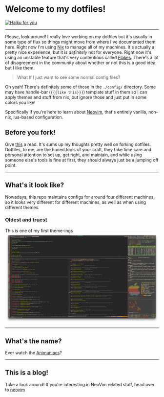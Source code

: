 # Welcome to my dotfiles!

[![Haiku for you](https://readme-typing-svg.demolab.com?font=Fira+Code&duration=4000&pause=500&center=true&vCenter=true&multiline=true&&lines=Where+neat+hedges+sing;The+sheds+are+glorious+hues;and+the+yaks+tremble)](https://git.io/typing-svg)

---

Please, look around! I really love working on my dotfiles but it's usually in
some type of flux so things might move from where I've documented them here.
Right now I'm using [Nix](https://nixos.org/) to manage all of my machines.
It's actually a pretty nice experience, but it is _definitely_ not for
everyone. Right now it's using an unstable feature that's very contentious
called [Flakes](https://nixos.wiki/wiki/Flakes). There's a lot of disagreement
in the community about whether or not this is a good idea, but I like them.

> What If I just want to see some normal config files?

Oh yeah! There's definitely some of those in the `./config/` directory. Some
may have handle-bar (`{{{like this}}}`) template stuff in them so I can apply
themes and stuff from nix, but ignore those and just put in some colors you
like!

Specifically if you're here to learn about [Neovim](./config/nvim/README.md),
that's entirely vanilla, non-nix, lua-based configuration.

## Before you fork!

Give
[this](https://www.anishathalye.com/2014/08/03/managing-your-dotfiles/#dotfiles-are-not-meant-to-be-forked)
a read. It's sums up my thoughts pretty well on forking dotfiles. Dotfiles, to
me, are the honed tools of your craft, they take time care and personal
attention to set up, get right, and maintain, and while using someone else's
tools is fine at first, they should always just be a jumping off point.

---

## What's it look like?

Nowadays, this repo maintains configs for around four different machines,
so it looks very different for different machines, as well as when using
different themes.

### Oldest and truest

This is one of my first theme-ings
![Show and Tell](/images/show_and_tell.png)

---

## What's the name?

Ever watch the [Animaniacs](https://www.youtube.com/watch?v=CWnWwN1z_UM)?

---

## This is a blog!

Take a look around! If you're interesting in NeoVim related stuff, head over to [neovim](/config/nvim/README.md)
